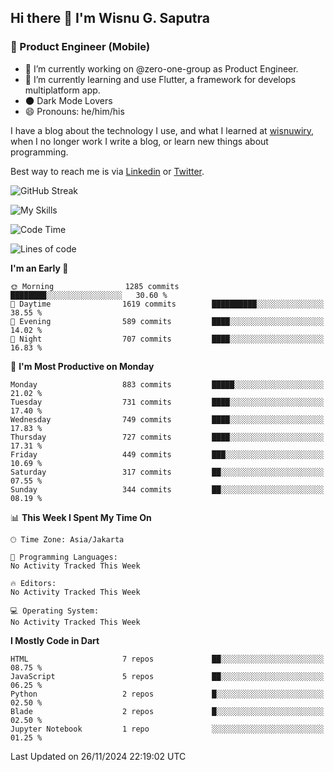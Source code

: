 ## Hi there 👋 I'm Wisnu G. Saputra

### :mobile_phone_off: Product Engineer (Mobile)

- 🔭 I’m currently working on @zero-one-group as Product Engineer.
- 🌱 I’m currently learning and use Flutter, a framework for develops multiplatform app.
- 🌑 Dark Mode Lovers
- 😄 Pronouns: he/him/his

I have a blog about the technology I use, and what I learned at [wisnuwiry](https://wisnuwiry.space/), when I no longer work I write a blog, or learn new things about programming.

Best way to reach me is via [Linkedin](https://www.linkedin.com/in/wisnu-saputra/) or [Twitter](https://twitter.com/wisnuwiry).

![GitHub Streak](https://streak-stats.demolab.com?user=wisnuwiry&theme=dark&hide_border=true)

![My Skills](https://skillicons.dev/icons?i=dart,flutter,kotlin,swift,go,js,css,neovim,git,linux&perline=5)

<!--START_SECTION:waka-->
![Code Time](http://img.shields.io/badge/Code%20Time-1%2C581%20hrs%2027%20mins-blue)

![Lines of code](https://img.shields.io/badge/From%20Hello%20World%20I%27ve%20Written-6.0%20million%20lines%20of%20code-blue)

**I'm an Early 🐤** 

```text
🌞 Morning                1285 commits        ████████░░░░░░░░░░░░░░░░░   30.60 % 
🌆 Daytime                1619 commits        ██████████░░░░░░░░░░░░░░░   38.55 % 
🌃 Evening                589 commits         ████░░░░░░░░░░░░░░░░░░░░░   14.02 % 
🌙 Night                  707 commits         ████░░░░░░░░░░░░░░░░░░░░░   16.83 % 
```
📅 **I'm Most Productive on Monday** 

```text
Monday                   883 commits         █████░░░░░░░░░░░░░░░░░░░░   21.02 % 
Tuesday                  731 commits         ████░░░░░░░░░░░░░░░░░░░░░   17.40 % 
Wednesday                749 commits         ████░░░░░░░░░░░░░░░░░░░░░   17.83 % 
Thursday                 727 commits         ████░░░░░░░░░░░░░░░░░░░░░   17.31 % 
Friday                   449 commits         ███░░░░░░░░░░░░░░░░░░░░░░   10.69 % 
Saturday                 317 commits         ██░░░░░░░░░░░░░░░░░░░░░░░   07.55 % 
Sunday                   344 commits         ██░░░░░░░░░░░░░░░░░░░░░░░   08.19 % 
```


📊 **This Week I Spent My Time On** 

```text
🕑︎ Time Zone: Asia/Jakarta

💬 Programming Languages: 
No Activity Tracked This Week

🔥 Editors: 
No Activity Tracked This Week

💻 Operating System: 
No Activity Tracked This Week
```

**I Mostly Code in Dart** 

```text
HTML                     7 repos             ██░░░░░░░░░░░░░░░░░░░░░░░   08.75 % 
JavaScript               5 repos             ██░░░░░░░░░░░░░░░░░░░░░░░   06.25 % 
Python                   2 repos             █░░░░░░░░░░░░░░░░░░░░░░░░   02.50 % 
Blade                    2 repos             █░░░░░░░░░░░░░░░░░░░░░░░░   02.50 % 
Jupyter Notebook         1 repo              ░░░░░░░░░░░░░░░░░░░░░░░░░   01.25 % 
```




 Last Updated on 26/11/2024 22:19:02 UTC
<!--END_SECTION:waka-->
